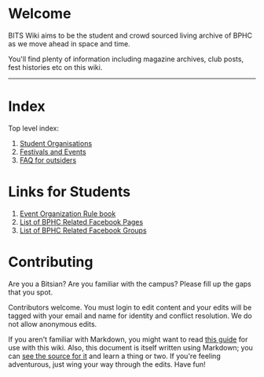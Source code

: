 <!-- TITLE: Home -->
<!-- SUBTITLE: Welcome to BITS Hyderabad's Wiki!  -->

# Welcome

BITS Wiki aims to be the student and crowd sourced living archive of BPHC as we move ahead in space and time.

<!--![Bits Pilani Hyderabad Campus Hyderabad](/uploads/bits-pilani-hyderabad-campus-hyderabad.jpg "Bits Pilani Hyderabad Campus Hyderabad")-->

You'll find plenty of information including magazine archives, club posts, fest histories etc on this wiki.

----

# Index

Top level index:

1. [Student Organisations](/orgs)
2. [Festivals and Events](/fests)
3. [FAQ for outsiders](/faq)

# Links for Students
1. [Event Organization Rule book](/rulebooks/event-organization)
2. [List of BPHC Related Facebook Pages](/online/fb-pages)
3. [List of BPHC Related Facebook Groups](/online/fb-groups)
# Contributing

Are you a Bitsian? Are you familiar with the campus? Please fill up the gaps that you spot.

Contributors welcome. You must login to edit content and your edits will be tagged with your email and name for identity and conflict resolution. We do not allow anonymous edits.


If you aren't familiar with Markdown, you might want to read [this guide](https://docs.requarks.io/wiki/user-guide/markdown-syntax) for use with this wiki. Also, this document is itself written using Markdown; you can [see the source for it](/source/home) and learn a thing or two. If you're feeling adventurous, just wing your way through the edits. Have fun!
